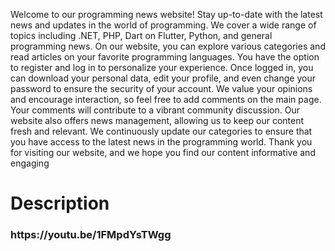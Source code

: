Welcome to our programming news website! Stay up-to-date with the latest news and updates in the world of programming. We cover a wide range of topics including .NET, PHP, Dart on Flutter, Python, and general programming news.
On our website, you can explore various categories and read articles on your favorite programming languages. You have the option to register and log in to personalize your experience. Once logged in, you can download your personal data, edit your profile, and even change your password to ensure the security of your account.
We value your opinions and encourage interaction, so feel free to add comments on the main page. Your comments will contribute to a vibrant community discussion.
Our website also offers news management, allowing us to keep our content fresh and relevant. We continuously update our categories to ensure that you have access to the latest news in the programming world.
Thank you for visiting our website, and we hope you find our content informative and engaging
<h1>Description</h1>
<h3>https://youtu.be/1FMpdYsTWgg</h3>
  <div>
    <object width="560" height="315" data="https://youtu.be/1FMpdYsTWgg">
      <param name="movie" value="https://youtu.be/1FMpdYsTWgg"></param>
      <param name="allowFullScreen" value="true"></param>
    </object>
  </div>
